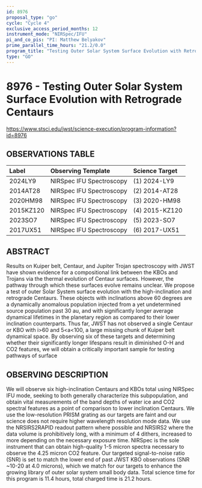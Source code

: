 ```yaml
---
id: 8976
proposal_type: "go"
cycle: "Cycle 4"
exclusive_access_period_months: 12
instrument_mode: "NIRSpec/IFU"
pi_and_co_pis: "PI: Matthew Belyakov"
prime_parallel_time_hours: "21.2/0.0"
program_title: "Testing Outer Solar System Surface Evolution with Retrograde Centaurs"
type: "GO"
---
```

# 8976 - Testing Outer Solar System Surface Evolution with Retrograde Centaurs
https://www.stsci.edu/jwst/science-execution/program-information?id=8976
## OBSERVATIONS TABLE
| Label      | Observing Template        | Science Target |
| :--------- | :------------------------ | :------------- |
| 2024LY9    | NIRSpec IFU Spectroscopy  | (1) 2024-LY9   |
| 2014AT28   | NIRSpec IFU Spectroscopy  | (2) 2014-AT28  |
| 2020HM98   | NIRSpec IFU Spectroscopy  | (3) 2020-HM98  |
| 2015KZ120  | NIRSpec IFU Spectroscopy  | (4) 2015-KZ120 |
| 2023SO7    | NIRSpec IFU Spectroscopy  | (5) 2023-SO7   |
| 2017UX51   | NIRSpec IFU Spectroscopy  | (6) 2017-UX51  |

## ABSTRACT

Results on Kuiper belt, Centaur, and Jupiter Trojan spectroscopy with JWST have shown evidence for a compositional link between the KBOs and Trojans via the thermal evolution of Centaur surfaces. However, the pathway through which these surfaces evolve remains unclear. We propose a test of outer Solar System surface evolution with the high-inclination and retrograde Centaurs. These objects with inclinations above 60 degrees are a dynamically anomalous population injected from a yet undetermined source population past 30 au, and with significantly longer average dynamical lifetimes in the planetary region as compared to their lower inclination counterparts. Thus far, JWST has not observed a single Centaur or KBO with i>60 and 5<a<100, a large missing chunk of Kuiper belt dynamical space. By observing six of these targets and determining whether their significantly longer lifespans result in diminished O-H and CO2 features, we will obtain a critically important sample for testing pathways of surface

## OBSERVING DESCRIPTION

We will observe six high-inclination Centaurs and KBOs total using NIRSpec IFU mode, seeking to both generally characterize this subpopulation, and obtain vital measurements of the band depths of water ice and CO2 spectral features as a point of comparison to lower inclination Centaurs. We use the low-resolution PRISM grating as our targets are faint and our science does not require higher wavelength resolution mode data. We use the NRSIRS2RAPID readout pattern where possible and NRSIRS2 where the data volume is prohibitively long, with a minimum of 4 dithers, increased to more depending on the necessary exposure time. NIRSpec is the sole instrument that can obtain high-quality 1-5 micron spectra necessary to observe the 4.25 micron CO2 feature. Our targeted signal-to-noise ratio (SNR) is set to match the lower end of past JWST KBO observations (SNR ~10-20 at 4.0 microns), which we match for our targets to enhance the growing library of outer solar system small body data. Total science time for this program is 11.4 hours, total charged time is 21.2 hours.